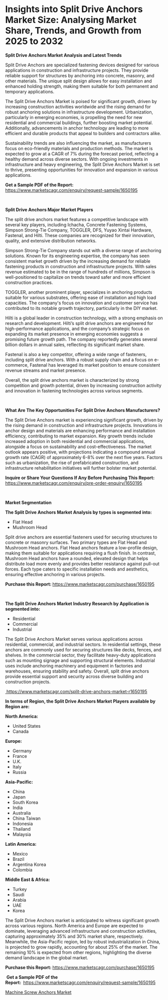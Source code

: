 <p><h1>Insights into Split Drive Anchors Market Size: Analysing Market Share, Trends, and Growth from 2025 to 2032</h1></p><p><strong>Split Drive Anchors Market Analysis and Latest Trends</strong></p>
<p><p>Split Drive Anchors are specialized fastening devices designed for various applications in construction and infrastructure projects. They provide reliable support for structures by anchoring into concrete, masonry, and other materials. The unique split design allows for easy installation and enhanced holding strength, making them suitable for both permanent and temporary applications.</p><p>The Split Drive Anchors Market is poised for significant growth, driven by increasing construction activities worldwide and the rising demand for robust anchoring solutions in infrastructure development. Urbanization, particularly in emerging economies, is propelling the need for new residential and commercial buildings, further boosting market potential. Additionally, advancements in anchor technology are leading to more efficient and durable products that appeal to builders and contractors alike.</p><p>Sustainability trends are also influencing the market, as manufacturers focus on eco-friendly materials and production methods. The market is expected to grow at a CAGR of 7% during the forecast period, reflecting a healthy demand across diverse sectors. With ongoing investments in infrastructure and heavy engineering, the Split Drive Anchors Market is set to thrive, presenting opportunities for innovation and expansion in various applications.</p></p>
<p><strong>Get a Sample PDF of the Report:&nbsp;</strong> <a href="https://www.marketscagr.com/enquiry/request-sample/1650195?utm_campaign=2003&utm_medium=2&utm_source=Github&utm_content=ia&utm_term=17022025&utm_id=split-drive-anchors">https://www.marketscagr.com/enquiry/request-sample/1650195</a></p>
<p>&nbsp;</p>
<p><strong>Split Drive Anchors Major Market Players</strong></p>
<p><p>The split drive anchors market features a competitive landscape with several key players, including Ichacha, Concrete Fastening Systems, Simpson Strong-Tie Company, TOGGLER, DFS, Yuyao Xintai Hardware, Fastenal, and Hilti. These companies are recognized for their innovation, quality, and extensive distribution networks.</p><p>Simpson Strong-Tie Company stands out with a diverse range of anchoring solutions. Known for its engineering expertise, the company has seen consistent market growth driven by the increasing demand for reliable fastening products in construction and infrastructure projects. With sales revenue estimated to be in the range of hundreds of millions, Simpson is well-positioned to capitalize on trends toward safer and more efficient construction practices.</p><p>TOGGLER, another prominent player, specializes in anchoring products suitable for various substrates, offering ease of installation and high load capacities. The company's focus on innovation and customer service has contributed to its notable growth trajectory, particularly in the DIY market.</p><p>Hilti is a global leader in construction technology, with a strong emphasis on research and development. Hilti’s split drive anchors are engineered for high-performance applications, and the company’s strategic focus on expanding its market presence in emerging economies suggests a promising future growth path. The company reportedly generates several billion dollars in annual sales, reflecting its significant market share.</p><p>Fastenal is also a key competitor, offering a wide range of fasteners, including split drive anchors. With a robust supply chain and a focus on e-commerce, Fastenal has leveraged its market position to ensure consistent revenue streams and market presence.</p><p>Overall, the split drive anchors market is characterized by strong competition and growth potential, driven by increasing construction activity and innovation in fastening technologies across various segments.</p></p>
<p>&nbsp;</p>
<p><strong>What Are The Key Opportunities For Split Drive Anchors Manufacturers?</strong></p>
<p><p>The Split Drive Anchors market is experiencing significant growth, driven by the rising demand in construction and infrastructure projects. Innovations in anchor design and materials are enhancing performance and installation efficiency, contributing to market expansion. Key growth trends include increased adoption in both residential and commercial applications, alongside a focus on sustainability and cost-effectiveness. The market outlook appears positive, with projections indicating a compound annual growth rate (CAGR) of approximately 6-8% over the next five years. Factors such as urbanization, the rise of prefabricated construction, and infrastructure rehabilitation initiatives will further bolster market potential.</p></p>
<p><strong>Inquire or Share Your Questions If Any Before Purchasing This Report:</strong> <a href="https://www.marketscagr.com/enquiry/pre-order-enquiry/1650195?utm_campaign=2003&utm_medium=2&utm_source=Github&utm_content=ia&utm_term=17022025&utm_id=split-drive-anchors">https://www.marketscagr.com/enquiry/pre-order-enquiry/1650195</a></p>
<p>&nbsp;</p>
<p><strong>Market Segmentation</strong></p>
<p><strong>The Split Drive Anchors Market Analysis by types is segmented into:</strong></p>
<p><ul><li>Flat Head</li><li>Mushroom Head</li></ul></p>
<p><p>Split drive anchors are essential fasteners used for securing structures to concrete or masonry surfaces. Two primary types are Flat Head and Mushroom Head anchors. Flat Head anchors feature a low-profile design, making them suitable for applications requiring a flush finish. In contrast, Mushroom Head anchors have a rounded, elevated design that helps distribute load more evenly and provides better resistance against pull-out forces. Each type caters to specific installation needs and aesthetics, ensuring effective anchoring in various projects.</p></p>
<p><strong>Purchase this Report:&nbsp;</strong><a href="https://www.marketscagr.com/purchase/1650195?utm_campaign=2003&utm_medium=2&utm_source=Github&utm_content=ia&utm_term=17022025&utm_id=split-drive-anchors">https://www.marketscagr.com/purchase/1650195</a></p>
<p>&nbsp;</p>
<p><strong>The Split Drive Anchors Market Industry Research by Application is segmented into:</strong></p>
<p><ul><li>Residential</li><li>Commercial</li><li>Industrial</li></ul></p>
<p><p>The Split Drive Anchors Market serves various applications across residential, commercial, and industrial sectors. In residential settings, these anchors are commonly used for securing structures like decks, fences, and shelves. In the commercial sector, they facilitate heavy-duty applications such as mounting signage and supporting structural elements. Industrial uses include anchoring machinery and equipment in factories and warehouses, ensuring stability and safety. Overall, split drive anchors provide essential support and security across diverse building and construction projects.</p></p>
<p><a href="https://www.marketscagr.com/split-drive-anchors-market-r1650195?utm_campaign=2003&utm_medium=2&utm_source=Github&utm_content=ia&utm_term=17022025&utm_id=split-drive-anchors">&nbsp;https://www.marketscagr.com/split-drive-anchors-market-r1650195</a></p>
<p><strong>In terms of Region, the Split Drive Anchors Market Players available by Region are:</strong></p>
<p>
    <p> <strong> North America: </strong>
        <ul>
            <li>United States</li>
            <li>Canada</li>
        </ul>
        </p> 
    <p> <strong> Europe: </strong>
        <ul>
            <li>Germany</li>
            <li>France</li>
            <li>U.K.</li>
            <li>Italy</li>
            <li>Russia</li>
        </ul>
        </p> 
    <p> <strong> Asia-Pacific: </strong>
        <ul>
            <li>China</li>
            <li>Japan</li>
            <li>South Korea</li>
            <li>India</li>
            <li>Australia</li>
            <li>China Taiwan</li>
            <li>Indonesia</li>
            <li>Thailand</li>
            <li>Malaysia</li>
        </ul>
        </p> 
    <p> <strong> Latin America: </strong>
        <ul>
            <li>Mexico</li>
            <li>Brazil</li>
            <li>Argentina Korea</li>
            <li>Colombia</li>
        </ul>
        </p> 
    <p> <strong> Middle East & Africa: </strong>
        <ul>
            <li>Turkey</li>
            <li>Saudi</li>
            <li>Arabia</li>
            <li>UAE</li>
            <li>Korea</li>
        </ul>
    </p>
    </p>
<p><p>The Split Drive Anchors market is anticipated to witness significant growth across various regions. North America and Europe are expected to dominate, leveraging advanced infrastructure and construction activities, capturing approximately 35% and 30% market share, respectively. Meanwhile, the Asia-Pacific region, led by robust industrialization in China, is projected to grow rapidly, accounting for about 25% of the market. The remaining 10% is expected from other regions, highlighting the diverse demand landscape in the global market.</p></p>
<p><strong>Purchase this Report: </strong><a href="https://www.marketscagr.com/purchase/1650195?utm_campaign=2003&utm_medium=2&utm_source=Github&utm_content=ia&utm_term=17022025&utm_id=split-drive-anchors">https://www.marketscagr.com/purchase/1650195</a></p>
<p>&nbsp;<strong>Get a Sample PDF of the Report:&nbsp;&nbsp;</strong><a href="https://www.marketscagr.com/enquiry/request-sample/1650195?utm_campaign=2003&utm_medium=2&utm_source=Github&utm_content=ia&utm_term=17022025&utm_id=split-drive-anchors">https://www.marketscagr.com/enquiry/request-sample/1650195</a></p>
<p><strong></strong></p>
<p><p><a href="https://github.com/mauripalmi/Market-Research-Report-List-6/blob/main/machine-screw-anchors-market.md?utm_campaign=2003&utm_medium=2&utm_source=Github&utm_content=ia&utm_term=17022025&utm_id=split-drive-anchors">Machine Screw Anchors Market</a></p></p>